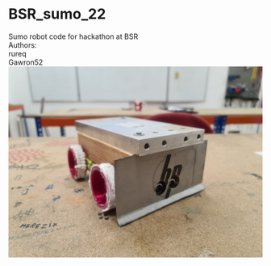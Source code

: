 # BSR_sumo_22
Sumo robot code for hackathon at BSR  
Authors:  
rureq  
Gawron52  
![alt text](https://github.com/rureq/BSR_sumo_22/blob/main/HPsumo.jpg?raw=true)

